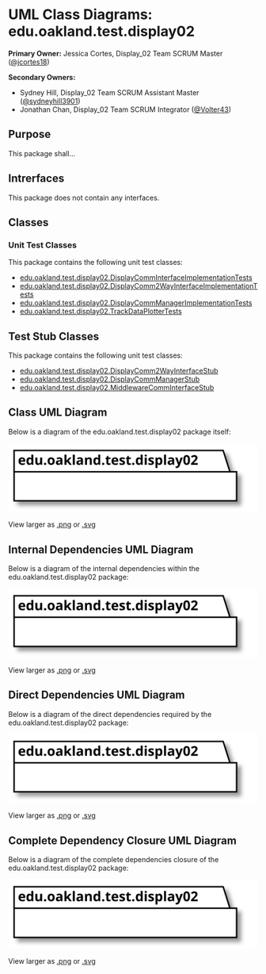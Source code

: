# UML Class Diagrams: edu.oakland.test.display02

**Primary Owner:** Jessica Cortes, Display_02 Team SCRUM Master ([@jcortes18](https://github.com/jcortes18/))

**Secondary Owners:**

- Sydney Hill, Display_02 Team SCRUM Assistant Master ([@sydneyhill3901](https://github.com/sydneyhill3901/))
- Jonathan Chan, Display_02 Team SCRUM Integrator ([@Volter43](https://github.com/Volter43/))

## Purpose

This package shall...

## Intrerfaces

This package does not contain any interfaces.

## Classes

### Unit Test Classes

This package contains the following unit test classes:

- [edu.oakland.test.display02.DisplayCommInterfaceImplementationTests](DisplayCommInterfaceImplementationTests)
- [edu.oakland.test.display02.DisplayComm2WayInterfaceImplementationTests](DisplayComm2WayInterfaceImplementationTests)
- [edu.oakland.test.display02.DisplayCommManagerImplementationTests](DisplayCommManagerImplementationTests)
- [edu.oakland.test.display02.TrackDataPlotterTests](TrackDataPlotterTests)

## Test Stub Classes

This package contains the following unit test classes:

- [edu.oakland.test.display02.DisplayComm2WayInterfaceStub](DisplayComm2WayInterfaceStub)
- [edu.oakland.test.display02.DisplayCommManagerStub](DisplayCommManagerStub)
- [edu.oakland.test.display02.MiddlewareCommInterfaceStub](MiddlewareCommInterfaceStub)

## Class UML Diagram

Below is a diagram of the edu.oakland.test.display02 package itself:

![edu.oakland.test.display02](./Display02TestPackage.svg)

View larger as [.png](./Display02TestPackage.png) or [.svg](./Display02TestPackage.svg)

## Internal Dependencies UML Diagram

Below is a diagram of the internal dependencies within the edu.oakland.test.display02 package:

![edu.oakland.test.display02 Internal Dependencies](./Display02TestPackage_InternalDependencies.svg)

View larger as [.png](./Display02TestPackage_InternalDependencies.png) or [.svg](./Display02TestPackage_InternalDependencies.svg)

## Direct Dependencies UML Diagram

Below is a diagram of the direct dependencies required by the edu.oakland.test.display02 package:

![edu.oakland.test.display02 Direct Dependencies](./Display02TestPackage_DirectDependencies.svg)

View larger as [.png](./Display02TestPackage_DirectDependencies.png) or [.svg](./Display02TestPackage_DirectDependencies.svg)

## Complete Dependency Closure UML Diagram

Below is a diagram of the complete dependencies closure of the edu.oakland.test.display02 package:

![edu.oakland.test.display02 Dependency Closure](./Display02TestPackage_Closure.svg)

View larger as [.png](./Display02TestPackage_Closure.png) or [.svg](./Display02TestPackage_Closure.svg)
